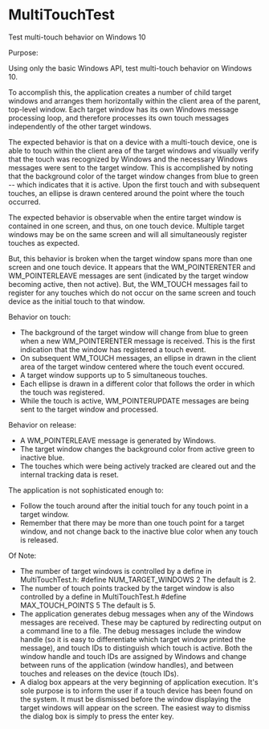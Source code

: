# MultiTouchTest
Test multi-touch behavior on Windows 10

Purpose:

Using only the basic Windows API, test multi-touch behavior on Windows 10.

To accomplish this, the application creates a number of child target windows and
arranges them horizontally within the client area of the parent, top-level window.
Each target window has its own Windows message processing loop, and therefore
processes its own touch messages independently of the other target windows.

The expected behavior is that on a device with a multi-touch device, one is able
to touch within the client area of the target windows and visually verify that
the touch was recognized by Windows and the necessary Windows messages were
sent to the target window. This is accomplished by noting that the background
color of the target window changes from blue to green -- which indicates that
it is active. Upon the first touch and with subsequent touches, an ellipse is
drawn centered around the point where the touch occurred.

The expected behavior is observable when the entire target window is contained
in one screen, and thus, on one touch device. Multiple target windows may be
on the same screen and will all simultaneously register touches as expected.

But, this behavior is broken when the target window spans more than one screen
and one touch device. It appears that the WM_POINTERENTER and WM_POINTERLEAVE
messages are sent (indicated by the target window becoming active, then not
active).  But, the WM_TOUCH messages fail to register for any touches which do
not occur on the same screen and touch device as the initial touch to that
window.

Behavior on touch:
  * The background of the target window will change from blue to green 
    when a new WM_POINTERENTER message is received. This is the first
    indication that the window has registered a touch event.
  * On subsequent WM_TOUCH messages, an ellipse in drawn in the client
    area of the target window centered where the touch event occured.
  * A target window supports up to 5 simultaneous touches.
  * Each ellipse is drawn in a different color that follows the order
    in which the touch was registered.
  * While the touch is active, WM_POINTERUPDATE messages are being sent
    to the target window and processed.

Behavior on release:
  * A WM_POINTERLEAVE message is generated by Windows.
  * The target window changes the background color from active green to
    inactive blue.
  * The touches which were being actively tracked are cleared out and
    the internal tracking data is reset.

The application is not sophisticated enough to:
  * Follow the touch around after the initial touch for any touch
    point in a target window.
  * Remember that there may be more than one touch point for a target
    window, and not change back to the inactive blue color when any
    touch is released.

Of Note:
  * The number of target windows is controlled by a define in MultiTouchTest.h:
      #define NUM_TARGET_WINDOWS  2
    The default is 2.
  * The number of touch points tracked by the target window is also controlled
    by a define in MultiTouchTest.h
      #define MAX_TOUCH_POINTS  5
    The default is 5.
  * The application generates debug messages when any of the Windows messages
    are received. These may be captured by redirecting output on a command line
    to a file. The debug messages include the window handle (so it is easy
    to differentiate which target window printed the message), and touch IDs
    to distinguish which touch is active. Both the window handle and touch IDs
    are assigned by Windows and change between runs of the application
    (window handles), and between touches and releases on the device (touch IDs).
  * A dialog box appears at the very beginning of application execution. It's
    sole purpose is to inform the user if a touch device has been found on the
    system. It must be dismissed before the window displaying the target
    windows will appear on the screen. The easiest way to dismiss the dialog
    box is simply to press the enter key.
